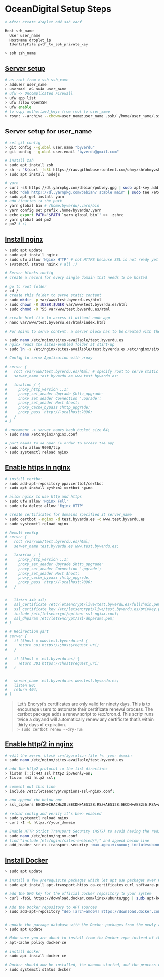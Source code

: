 # OceanDigital Setup Steps

```bash
# After create droplet add ssh conf

Host ssh_name
  User user_name
  HostName droplet_ip
  IdentityFile path_to_ssh_private_key

> ssh ssh_name
```

## [Server setup](https://www.digitalocean.com/community/tutorials/initial-server-setup-with-ubuntu-18-04)

```bash
# as root from > ssh ssh_name
> adduser user_name
> usermod -aG sudo user_name
# ufw => Uncomplicated Firewall
> ufw app list
> ufw allow OpenSSH
> ufw enable
# to copy authorized_keys from root to user_name
> rsync --archive --chown=user_name:user_name .ssh/ /home/user_name/.ssh
```

## Server setup for user_name

```bash
# set git config
> git config --global user.name "byverdu"
> git config --global user.email "byverdu@gmail.com"

# install zsh
> sudo apt install zsh
> sh -c "$(curl -fsSL https://raw.githubusercontent.com/ohmyzsh/ohmyzsh/master/tools/install.sh)"
> sudo apt install nodejs

# yarn
> curl -sS https://dl.yarnpkg.com/debian/pubkey.gpg | sudo apt-key add -
> echo "deb https://dl.yarnpkg.com/debian/ stable main" | sudo tee /etc/apt/sources.list.d/yarn.list
> sudo apt-get install yarn
# add binaries to the path
> yarn global bin # /home/byverdu/.yarn/bin
> yarn config set prefix /home/byverdu/.yarn
> echo export PATH="$PATH:`yarn global bin`" >> .zshrc
> yarn global add pm2
> pm2 # :)
```

## [Install nginx](https://www.digitalocean.com/community/tutorials/how-to-install-nginx-on-ubuntu-18-04)

```bash
> sudo apt update
> sudo apt install nginx
> sudo ufw allow 'Nginx HTTP' # not HTTPS because SSL is not ready yet
> systemctl status nginx # all :)

# Server blocks config
# create a record for every single domain that needs to be hosted

# go to root folder
> cd /
# create this folder to serve static content
> sudo mkdir -p var/www/test.byverdu.es/html
> sudo chown -R $USER:$USER var/www/test.byverdu.es/html
> sudo chmod -R 755 var/www/test.byverdu.es/html

# create html file to access it without node app
> nano var/www/test.byverdu.es/html/index.html

# For Nginx to serve content, a server block has to be created with the correct directives. Instead of modifying the default configuration create a new one

> sudo nano /etc/nginx/sites-available/test.byverdu.es
# nginx reads the sites-enabled folder at start-up
> sudo ln -s /etc/nginx/sites-available/test.byverdu.es /etc/nginx/sites-enabled

# Config to serve Application with proxy

# server {
#   root /var/www/test.byverdu.es/html; # specify root to serve static content
#   server_name test.byverdu.es www.test.byverdu.es;

#   location / {
#     proxy_http_version 1.1;
#     proxy_set_header Upgrade $http_upgrade;
#     proxy_set_header Connection 'upgrade';
#     proxy_set_header Host $host;
#     proxy_cache_bypass $http_upgrade;
#     proxy_pass  http://localhost:9090;
#   }
# }

# uncomment -> server_names_hash_bucket_size 64;
> sudo nano /etc/nginx/nginx.conf

# port needs to be open in order to access the app
> sudo ufw allow 9090/tcp
> sudo systemctl reload nginx
```

## [Enable https in nginx](https://www.digitalocean.com/community/tutorials/how-to-secure-nginx-with-let-s-encrypt-on-ubuntu-18-04)

```bash
# install certbot
> sudo add-apt-repository ppa:certbot/certbot
> sudo apt install python3-certbot-nginx

# allow nginx to use http and https
> sudo ufw allow 'Nginx Full'
> sudo ufw delete allow 'Nginx HTTP'

# create certificates for domains specified at server_name
> sudo certbot --nginx -d test.byverdu.es -d www.test.byverdu.es
> sudo systemctl reload nginx

# Result config
# server {
#   root /var/www/test.byverdu.es/html;
#   server_name test.byverdu.es www.test.byverdu.es;

#   location / {
#     proxy_http_version 1.1;
#     proxy_set_header Upgrade $http_upgrade;
#     proxy_set_header Connection 'upgrade';
#     proxy_set_header Host $host;
#     proxy_cache_bypass $http_upgrade;
#     proxy_pass  http://localhost:9090;
#   }


#   listen 443 ssl;
#   ssl_certificate /etc/letsencrypt/live/test.byverdu.es/fullchain.pem;
#   ssl_certificate_key /etc/letsencrypt/live/test.byverdu.es/privkey.pem;
#   include /etc/letsencrypt/options-ssl-nginx.conf;
#   ssl_dhparam /etc/letsencrypt/ssl-dhparams.pem;
# }

# # Redirection part
# server {
#   if ($host = www.test.byverdu.es) {
#     return 301 https://$host$request_uri;
#   }

#   if ($host = test.byverdu.es) {
#     return 301 https://$host$request_uri;
#   }


#   server_name test.byverdu.es www.test.byverdu.es;
#   listen 80;
#   return 404;
# }
```

> Let’s Encrypt’s certificates are only valid for ninety days. This is to encourage users to automate their certificate renewal process. The certbot package adds a renew script to /etc/cron.d. This script runs twice a day and will automatically renew any certificate that’s within thirty days of expiration.\
> `> sudo certbot renew --dry-run`

## [Enable http/2 in nginx](https://www.digitalocean.com/community/tutorials/how-to-set-up-nginx-with-http-2-support-on-ubuntu-18-04#step-1-%E2%80%94-enabling-http2-support)

```bash
# edit the server block configuration file for your domain
> sudo nano /etc/nginx/sites-available/test.byverdu.es

# add the http2 protocol to the list directives
> listen [::]:443 ssl http2 ipv6only=on;
> listen 443 http2 ssl;

# comment out this line
> include /etc/letsencrypt/options-ssl-nginx.conf;

# and append the below one
> ssl_ciphers EECDH+CHACHA20:EECDH+AES128:RSA+AES128:EECDH+AES256:RSA+AES256:EECDH+3DES:RSA+3DES:!MD5;

# reload config and verify it's been enabled
> sudo systemctl reload nginx
> curl -I -L https://your_domain

# Enable HTTP Strict Transport Security (HSTS) to avoid having the redirects from http to https
> sudo nano /etc/nginx/nginx.conf
# find "include /etc/nginx/sites-enabled/*;" and append below line
> add_header Strict-Transport-Security "max-age=15768000; includeSubDomains" always;
```

## [Install Docker](https://www.digitalocean.com/community/tutorials/how-to-install-and-use-docker-on-ubuntu-20-04)

```bash
> sudo apt update

# install a few prerequisite packages which let apt use packages over HTTPS
> sudo apt install apt-transport-https ca-certificates curl software-properties-common

# add the GPG key for the official Docker repository to your system
> curl -fsSL https://download.docker.com/linux/ubuntu/gpg | sudo apt-key add -

# Add the Docker repository to APT sources
> sudo add-apt-repository "deb [arch=amd64] https://download.docker.com/linux/ubuntu focal stable"


# update the package database with the Docker packages from the newly added repo
> sudo apt update

# Make sure you are about to install from the Docker repo instead of the default Ubuntu repo
> apt-cache policy docker-ce

# install docker
> sudo apt install docker-ce

# Docker should now be installed, the daemon started, and the process enabled to start on boot. Check that it’s running
> sudo systemctl status docker
```
